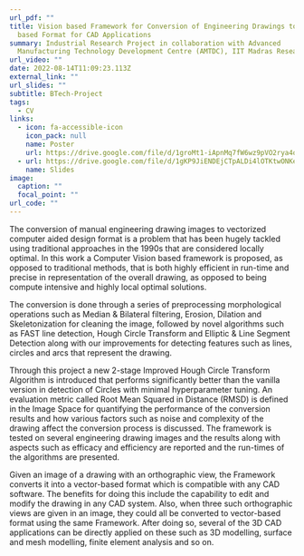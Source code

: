 ```yaml
---
url_pdf: ""
title: Vision based Framework for Conversion of Engineering Drawings to Vector
  based Format for CAD Applications
summary: Industrial Research Project in collaboration with Advanced
  Manufacturing Technology Development Centre (AMTDC), IIT Madras Research Park.
url_video: ""
date: 2022-08-14T11:09:23.113Z
external_link: ""
url_slides: ""
subtitle: BTech-Project
tags:
  - CV
links:
  - icon: fa-accessible-icon
    icon_pack: null
    name: Poster
    url: https://drive.google.com/file/d/1groMt1-iApnMq7fW6wz9pVO2rya4o5VW/view?usp=sharing
  - url: https://drive.google.com/file/d/1gKP9JiENDEjCTpALDi4lOTKtwONKeYBa/view?usp=sharing
    name: Slides
image:
  caption: ""
  focal_point: ""
url_code: ""
---
```

The conversion of manual engineering drawing images to vectorized computer aided design format is a problem that has been hugely tackled using traditional approaches in the 1990s that are considered locally optimal. In this work a Computer Vision based framework is proposed, as opposed to traditional methods, that is both highly efficient in run-time and precise in representation of the overall drawing, as opposed to being compute intensive and highly local optimal solutions.

The conversion is done through a series of preprocessing morphological operations such as Median & Bilateral filtering, Erosion, Dilation and Skeletonization for cleaning the image, followed by novel algorithms such as FAST line detection, Hough Circle Transform and Elliptic & Line Segment Detection along with our improvements for detecting features such as lines, circles and arcs that represent the drawing.

Through this project a new 2-stage Improved Hough Circle Transform Algorithm is introduced that performs significantly better than the vanilla version in detection of Circles with minimal hyperparameter tuning. An evaluation metric called Root Mean Squared in Distance (RMSD) is defined in the Image Space for quantifying the performance of the conversion results and how various factors such as noise and complexity of the drawing affect the conversion process is discussed. The framework is tested on several engineering drawing images and the results along with aspects such as efficacy and efficiency are reported and the run-times of the algorithms are presented.

Given an image of a drawing with an orthographic view, the Framework converts it into a vector-based format which is compatible with any CAD software. The benefits for doing this include the capability to edit and modify the drawing in any CAD system. Also, when three such orthographic views are given in an image, they could all be converted to vector-based format using the same Framework. After doing so, several of the 3D CAD applications can be directly applied on these such as 3D modelling, surface and mesh modelling, finite element analysis and so on.
